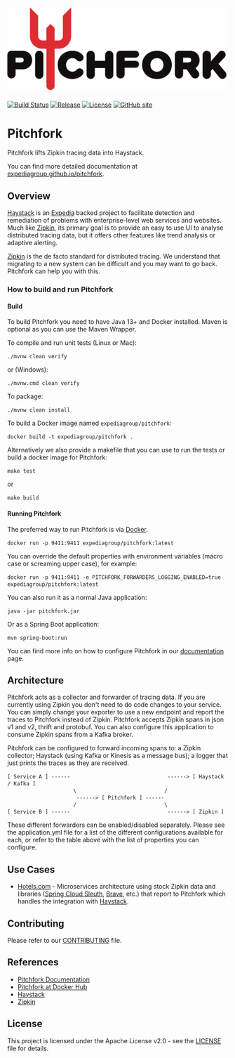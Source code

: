 <h1 align="left">
  <img width="500" alt="Pitchfork" src="images/pitchfork_logo.svg">
</h1>

[![Build Status](https://github.com/ExpediaGroup/pitchfork/workflows/Build/badge.svg)](https://github.com/ExpediaGroup/pitchfork/actions?query=workflow:"Build")
[![Release](https://img.shields.io/github/release/expediagroup/pitchfork.svg)](https://img.shields.io/github/release/expediagroup/pitchfork.svg)
[![License](https://img.shields.io/badge/License-Apache%202.0-blue.svg)](https://opensource.org/licenses/Apache-2.0)
[![GitHub site](https://img.shields.io/badge/GitHub-site-blue.svg)](https://expediagroup.github.io/pitchfork/)

# Pitchfork

Pitchfork lifts Zipkin tracing data into Haystack.

You can find more detailed documentation at [expediagroup.github.io/pitchfork](https://expediagroup.github.io/pitchfork/).

## Overview

[Haystack](https://github.com/ExpediaGroup/haystack) is an [Expedia](https://www.expedia.com/) backed project to facilitate detection and remediation of problems with enterprise-level web services and websites. Much like [Zipkin](https://github.com/openzipkin/zipkin), its primary goal is to provide an easy to use UI to analyse distributed tracing data, but it offers other features like trend analysis or adaptive alerting.

[Zipkin](https://github.com/openzipkin/zipkin) is the de facto standard for distributed tracing. We understand that migrating to a new system can be difficult and you may want to go back. Pitchfork can help you with this.

### How to build and run Pitchfork

#### Build

To build Pitchfork you need to have Java 13+ and Docker installed. Maven is optional as you can use the Maven Wrapper.

To compile and run unit tests (Linux or Mac):

    ./mvnw clean verify

or (Windows):

    ./mvnw.cmd clean verify

To package:

    ./mvnw clean install

To build a Docker image named `expediagroup/pitchfork`:

    docker build -t expediagroup/pitchfork .

Alternatively we also provide a makefile that you can use to run the tests or build a docker image for Pitchfork:

    make test

or

    make build


#### Running Pitchfork

The preferred way to run Pitchfork is via [Docker](https://hub.docker.com/r/expediagroup/pitchfork/).

    docker run -p 9411:9411 expediagroup/pitchfork:latest

You can override the default properties with environment variables (macro case or screaming upper case), for example:

    docker run -p 9411:9411 -e PITCHFORK_FORWARDERS_LOGGING_ENABLED=true expediagroup/pitchfork:latest

You can also run it as a normal Java application:

    java -jar pitchfork.jar

Or as a Spring Boot application:

    mvn spring-boot:run

You can find more info on how to configure Pitchfork in our [documentation](https://expediagroup.github.io/pitchfork/) page.

## Architecture

Pitchfork acts as a collector and forwarder of tracing data.
If you are currently using Zipkin you don't need to do code changes to your service. You can simply change your exporter to use a new endpoint and report the traces to Pitchfork instead of Zipkin.
Pitchfork accepts Zipkin spans in json v1 and v2, thrift and protobuf. You can also configure this application to consume Zipkin spans from a Kafka broker.

Pitchfork can be configured to forward incoming spans to: a Zipkin collector; Haystack (using Kafka or Kinesis as a message bus); a logger that just prints the traces as they are received.


    [ Service A ] ------                               ------> [ Haystack / Kafka ]
                         \                            /
                          ------> [ Pitchfork ] ------
                         /                            \
    [ Service B ] ------                               ------> [ Zipkin ]

These different forwarders can be enabled/disabled separately. Please see the application.yml file for a list of the different configurations available for each, or refer to the table above with the list of properties you can configure.

## Use Cases

* [Hotels.com](https://www.hotels.com/) - Microservices architecture using stock Zipkin data and libraries ([Spring Cloud Sleuth](https://cloud.spring.io/spring-cloud-sleuth/), [Brave](https://github.com/openzipkin/brave), etc.) that report to Pitchfork which handles the integration with [Haystack](https://github.com/ExpediaDotCom/haystack).

## Contributing

Please refer to our [CONTRIBUTING](./CONTRIBUTING.md) file.

## References
* [Pitchfork Documentation](https://expediagroup.github.io/pitchfork/)
* [Pitchfork at Docker Hub](https://hub.docker.com/r/expediagroup/pitchfork/)
* [Haystack](https://github.com/ExpediaDotCom/haystack/)
* [Zipkin](https://github.com/openzipkin/zipkin/)

## License
This project is licensed under the Apache License v2.0 - see the
[LICENSE](LICENSE) file for details.
